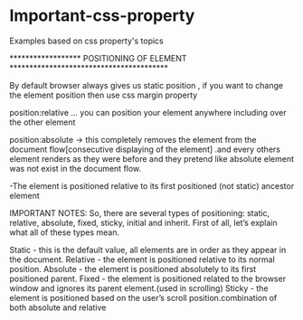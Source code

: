 # Important-css-property
Examples based on css property's topics


****************** POSITIONING OF ELEMENT ****************************************


 By default browser always gives us static position , if you want to change the element position then use css margin property 

 position:relative ... you can position  your element anywhere including over the other element 


position:absolute -> this completely removes the element from the document flow[consecutive displaying of the element] .and every others element renders as they were before and they pretend like absolute element was not exist in the document flow.

-The element is positioned relative to its first positioned (not static) ancestor element

IMPORTANT NOTES:
So, there are several types of positioning: static, relative, absolute, fixed, sticky, initial and inherit. First of all, let’s explain what all of these types mean.

Static - this is the default value, all elements are in order as they appear in the document.
Relative - the element is positioned relative to its normal position.
Absolute - the element is positioned absolutely to its first positioned parent.
Fixed - the element is positioned related to the browser window and ignores its parent element.(used in scrolling)
Sticky - the element is positioned based on the user’s scroll position.combination of both absolute and relative
